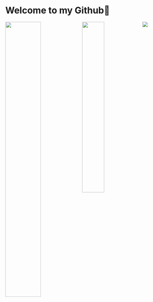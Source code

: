 # Welcome to my Github👋

<img align="left" width="47%" src="https://github-readme-stats.vercel.app/api?username=Rapunzel-ware&show_icons=true&theme=dark" />

<img align="left" width="37%" src="https://github-readme-stats.vercel.app/api/top-langs/?username=Rapunzel-ware&layout=compact" />



<img align="left" src="https://img.shields.io/badge/python-3670A0?style=for-the-badge&logo=python&logoColor=ffdd54" />


